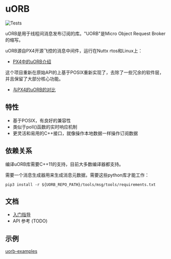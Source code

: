 # uORB

![Tests](https://github.com/ShawnFeng0/uorb/workflows/Tests/badge.svg)

uORB是用于线程间消息发布订阅的库。"UORB"是Micro Object Request Broker的缩写。

uORB源自PX4开源飞控的消息中间件，运行在Nuttx rtos和Linux上：

* [PX4中的uORB介绍](https://dev.px4.io/master/en/middleware/uorb.html)

这个项目重新在原始API的上基于POSIX重新实现了，去除了一些冗余的软件层，并且保留了大部分核心功能。

* [与PX4的uORB的对比](docs/ComparisonWithPx4Uorb.md)

## 特性

* 基于POSIX，有良好的兼容性
* 类似于poll()函数的实时响应机制
* 更灵活和易用的C++接口，就像操作本地数据一样操作订阅数据

## 依赖关系

编译uORB库需要C++11的支持，目前大多数编译器都支持。

需要一个消息生成器用来生成消息元数据，需要这些python库才能工作：

```shell
pip3 install -r ${UORB_REPO_PATH}/tools/msg/tools/requirements.txt
```

## 文档

* [入门指导](docs/GettingStarted.md)
* API 参考 (TODO)

## 示例

[uorb-examples](https://github.com/ShawnFeng0/uorb-examples.git)

